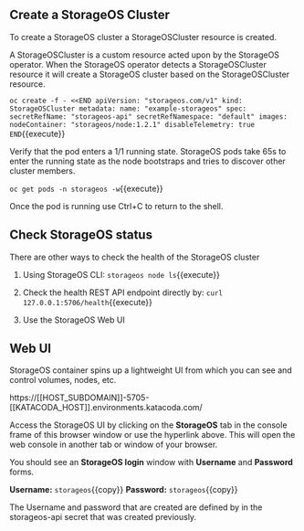 ## Create a StorageOS Cluster

To create a StorageOS cluster a StorageOSCluster resource is created.

A StorageOSCluster is a custom resource acted upon by the StorageOS operator.
When the StorageOS operator detects a StorageOSCluster resource it will create
a StorageOS cluster based on the StorageOSCluster resource.

``
oc create -f - <<END
apiVersion: "storageos.com/v1"
kind: StorageOSCluster
metadata:
  name: "example-storageos"
spec:
  secretRefName: "storageos-api"
  secretRefNamespace: "default"
  images:
    nodeContainer: "storageos/node:1.2.1"
  disableTelemetry: true
END
``{{execute}}

Verify that the pod enters a 1/1 running state. StorageOS pods take
65s to enter the running state as the node bootstraps and tries to
discover other cluster members.

`oc get pods -n storageos -w`{{execute}}

Once the pod is running use Ctrl+C to return to the shell.
## Check StorageOS status

There are other ways to check the health of the StorageOS cluster

1. Using StorageOS CLI: ``storageos node ls``{{execute}}

2. Check the health REST API endpoint directly by: ``curl 127.0.0.1:5706/health``{{execute}}

3. Use the StorageOS Web UI


## Web UI

StorageOS container spins up a lightweight UI from which you can see and control volumes, nodes, etc.

https://[[HOST_SUBDOMAIN]]-5705-[[KATACODA_HOST]].environments.katacoda.com/

Access the StorageOS UI by clicking on the **StorageOS** tab in the console
frame of this browser window or use the hyperlink above. This will open the web
console in another tab or window of your browser.

You should see an **StorageOS login** window with **Username** and **Password** forms.

**Username:** ``storageos``{{copy}}
**Password:** ``storageos``{{copy}}

The Username and password that are created are defined by in the storageos-api
secret that was created previously.
